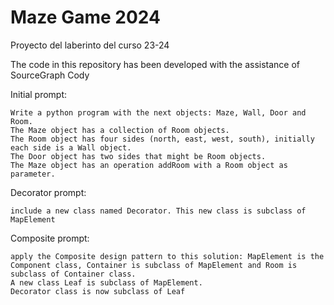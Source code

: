 # Maze Game 2024
Proyecto del laberinto del curso 23-24

The code in this repository has been developed with the assistance of SourceGraph Cody

Initial prompt:
```
Write a python program with the next objects: Maze, Wall, Door and Room. 
The Maze object has a collection of Room objects. 
The Room object has four sides (north, east, west, south), initially each side is a Wall object. 
The Door object has two sides that might be Room objects. 
The Maze object has an operation addRoom with a Room object as parameter.
```
Decorator prompt:
```
include a new class named Decorator. This new class is subclass of MapElement
```	
Composite prompt:
```	
apply the Composite design pattern to this solution: MapElement is the Component class, Container is subclass of MapElement and Room is subclass of Container class. 
A new class Leaf is subclass of MapElement.
Decorator class is now subclass of Leaf
```